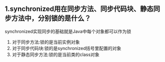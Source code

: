 ## 1.synchronized用在同步方法、同步代码块、静态同步方法中，分别锁的是什么？
synchronized实现同步的基础就是Java中每个对象都可以作为锁
1. 对于同步方法:锁的是当前实例对象
2. 对于同步代码块:锁的是synchronized括号里配置的对象
3. 对于静态同步方法:锁的是当前类的class对象
